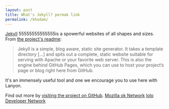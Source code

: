 ```yaml
---
layout: post
title: What's Jekyll? permak link
permalink: /khodam/
---
```


[Jekyll](https://jekyllrb.com) 55555555555555is a spowerful websites of all shapes and sizes. From [the project's readme](https://github.com/mojombo/jekyll/blob/master/README.markdown):

  > Jekyll is a simple, blog aware, static site generator. It takes a template directory [...] and spits out a complete, static website suitable for serving with Apache or your favorite web server. This is also the engine behind GitHub Pages, which you can use to host your project’s page or blog right here from GitHub.

It's an immensely useful tool and one we encourage you to use here with Lanyon.

Find out more by [visiting the project on GitHub](https://github.com/mojombo/jekyll).
 [Mozilla ok Network](https://developer.mozilla.org/en-US/docs/Web/HTML/Element)
  [lolo Developer Network](https://developer.mozilla.org/en-US/docs/Web/HTML/Element)
